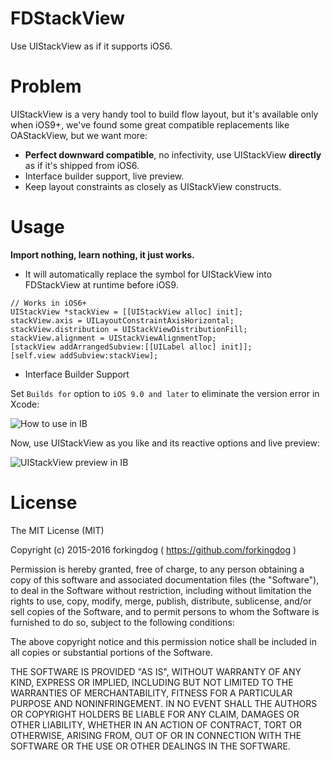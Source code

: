 # FDStackView

Use UIStackView as if it supports iOS6.

# Problem

UIStackView is a very handy tool to build flow layout, but it's available only when iOS9+, we've found some great compatible replacements like OAStackView, but we want more:  

- **Perfect downward compatible**, no infectivity, use UIStackView **directly** as if it's shipped from iOS6.
- Interface builder support, live preview.
- Keep layout constraints as closely as UIStackView constructs.

# Usage

**Import nothing, learn nothing, it just works.**

- It will automatically replace the symbol for UIStackView into FDStackView at runtime before iOS9. 

``` objc
// Works in iOS6+
UIStackView *stackView = [[UIStackView alloc] init];
stackView.axis = UILayoutConstraintAxisHorizontal;
stackView.distribution = UIStackViewDistributionFill;
stackView.alignment = UIStackViewAlignmentTop;
[stackView addArrangedSubview:[[UILabel alloc] init]];
[self.view addSubview:stackView];
```

- Interface Builder Support

Set `Builds for` option to `iOS 9.0 and later` to eliminate the version error in Xcode:

![How to use in IB](https://git.oschina.net/sunnyxx/FDStackView/raw/master/Snapshots/snapshot0.png?dir=0&filepath=Snapshots%2Fsnapshot0.png&oid=4b839935a0da5538fe4b0639e87783a982d51ee4&sha=8f3b47fc70f96a40e2e5ec595aebdb2a1db57dab)

Now, use UIStackView as you like and its reactive options and live preview: 

![UIStackView preview in IB](https://git.oschina.net/sunnyxx/FDStackView/raw/master/Snapshots/snapshot1.png?dir=0&filepath=Snapshots%2Fsnapshot1.png&oid=791307e2d501dbbfcb65ca48f443222482b29acc&sha=7c0b8ddedd02a6551151517f88dc38c3ea1ca799)

# License

 The MIT License (MIT)

 Copyright (c) 2015-2016 forkingdog ( https://github.com/forkingdog )

 Permission is hereby granted, free of charge, to any person obtaining a copy
 of this software and associated documentation files (the "Software"), to deal
 in the Software without restriction, including without limitation the rights
 to use, copy, modify, merge, publish, distribute, sublicense, and/or sell
 copies of the Software, and to permit persons to whom the Software is
 furnished to do so, subject to the following conditions:

 The above copyright notice and this permission notice shall be included in all
 copies or substantial portions of the Software.

 THE SOFTWARE IS PROVIDED "AS IS", WITHOUT WARRANTY OF ANY KIND, EXPRESS OR
 IMPLIED, INCLUDING BUT NOT LIMITED TO THE WARRANTIES OF MERCHANTABILITY,
 FITNESS FOR A PARTICULAR PURPOSE AND NONINFRINGEMENT. IN NO EVENT SHALL THE
 AUTHORS OR COPYRIGHT HOLDERS BE LIABLE FOR ANY CLAIM, DAMAGES OR OTHER
 LIABILITY, WHETHER IN AN ACTION OF CONTRACT, TORT OR OTHERWISE, ARISING FROM,
 OUT OF OR IN CONNECTION WITH THE SOFTWARE OR THE USE OR OTHER DEALINGS IN THE
 SOFTWARE.


